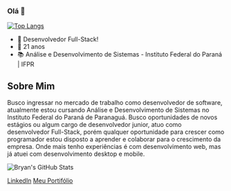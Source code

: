 ### Olá 👋

[![Top Langs](https://github-readme-stats.vercel.app/api/top-langs/?username=Bryan-014&layout=compact&theme=dracula)](https://github.com/Bryan-014/github-readme-stats) 

- 🚀 Desenvolvedor Full-Stack!
- 🌱	21 anos
- 📚	Análise e Desenvolvimento de Sistemas - Instituto Federal do Paraná | IFPR

## Sobre Mim

Busco ingressar no mercado de trabalho como desenvolvedor de software, atualmente estou cursando Análise e Desenvolvimento de Sistemas no Instituto Federal do Paraná de Paranaguá. Busco oportunidades de novos estágios ou algum cargo de desenvolvedor junior, atuo como desenvolvedor Full-Stack, porém qualquer oportunidade para crescer como programador estou disposto a aprender e colaborar para o crescimento da empresa. Onde mais tenho experiências é com desenvolvimento web, mas já atuei com desenvolvimento desktop e mobile.

![Bryan's GitHub Stats](https://github-readme-stats.vercel.app/api?username=Bryan-014&show_icons=true&theme=radical)

[LinkedIn](https://linkedin.com/in/bryan-rosa-da-silveira) 
[Meu Portifólio](https://weros.tech/bryan/)







<!--

[![Linkedin Badge](https://img.shields.io/badge/LinkedIn-0077B5?style=for-the-badge&logo=linkedin&logoColor=white)](https://www.linkedin.com/in/e
- 🔭 I’m currently working on ...
- 🌱 I’m currently learning ...
- 👯 I’m looking to collaborate on ...
- 🤔 I’m looking for help with ...
- 💬 Ask me about ...
- 📫 How to reach me: ...
- 😄 Pronouns: ...
- ⚡ Fun fact: ...
-->
